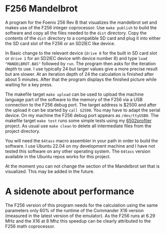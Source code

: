 # F256 Mandelbrot
A program for the Foenix 256 Rev B that visualizes the mandelbrot set and makes use of the F256 integer coprocessor. 
Use `make publish` to build the software and copy all the files needed to the `dist` directory. Copy the contents of 
the `dist` directory to a compatible SD card and plug it into either the SD card slot of the F256 or an SD2IEC like 
device. 

In Basic change to the relevant device (`drive 0` for the built in SD card slot or `drive 1` for an SD2IEC device with 
device number 8) and type `load "MANDELBROT.BAS"` followed by `run`. The program then asks for the iteration depth to use.
I use typically 24 but larger values give a more precise result but are slower. At an iteration depth of 24 the calculation 
is finished after about 5 minutes. After that the program displays the finished picture while waiting for a key press.

The makefile target `make upload` can be used to upload the machine language part of the software to the memory of the F256 
via a USB connection to the F256 debug port. The target address is $2500 and after the upload it can be started by `call $2500`. 
You may have to adapt the serial device. On my machine the F256 debug port appears as `/dev/ttyUSB0`. The makefile target 
`make test` runs some simple tests using my [6502profiler](https://github.com/rmsk2/6502profiler) project. As usual use 
`make clean` to delete all intermediate files from the project directory. 

You will need the `64tass` macro assembler in your path in order to build the software. I use Ubuntu 22.04 on my development
machine and I have not tested this software on any other operating system. The `64tass` version available in the Ubuntu repos
works for this project.

At the moment you can not change the section of the Mandelbrot set that is visualized. This may be added in the future.

# A sidenote about performance

The F256 version of this program needs for the calculation using the same parameters only 60% of the runtime of the Commander 
X16 version (measured in the latest version of the emulator). As the F256 runs at 6.29 MHz and the X16 at 8 Mhz this speedup 
can be clearly attributed to the F256 math coprocessor.
